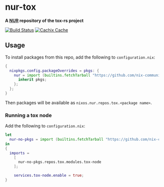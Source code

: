 # nur-tox

**A [NUR](https://github.com/nix-community/NUR) repository of the tox-rs project**

[![Build Status](https://travis-ci.org/tox-rs/nur-tox.svg?branch=master)](https://travis-ci.org/tox-rs/nur-tox)
[![Cachix Cache](https://img.shields.io/badge/cachix-tox-blue.svg)](https://tox.cachix.org)

## Usage

To install packages from this repo, add the following to `configuration.nix`:

```nix
{
  nixpkgs.config.packageOverrides = pkgs: {
    nur = import (builtins.fetchTarball "https://github.com/nix-community/NUR/archive/master.tar.gz") {
      inherit pkgs;
    };
  };
}
```

Then packages will be available as `nixos.nur.repos.tox.<package name>`.

### Running a tox node

Add the following to `configuration.nix`:

```nix
let
  nur-no-pkgs = import (builtins.fetchTarball "https://github.com/nix-community/NUR/archive/master.tar.gz") {};
in
{
  imports =
    [
      nur-no-pkgs.repos.tox.modules.tox-node
    ];

    services.tox-node.enable = true;
}
```
